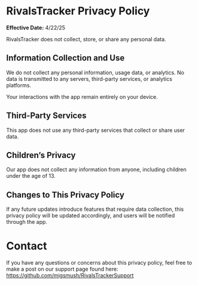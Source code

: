 # RivalsTracker Privacy Policy

**Effective Date:** 4/22/25

RivalsTracker does not collect, store, or share any personal data.

## Information Collection and Use
We do not collect any personal information, usage data, or analytics.
No data is transmitted to any servers, third-party services, or analytics platforms.

Your interactions with the app remain entirely on your device.

## Third-Party Services
This app does not use any third-party services that collect or share user data.

## Children’s Privacy
Our app does not collect any information from anyone, including children under the age of 13.

## Changes to This Privacy Policy
If any future updates introduce features that require data collection, this privacy policy will be updated accordingly, and users will be notified through the app.

# Contact
If you have any questions or concerns about this privacy policy, feel free to make a post on our support page found here: https://github.com/migsmush/RivalsTrackerSupport
